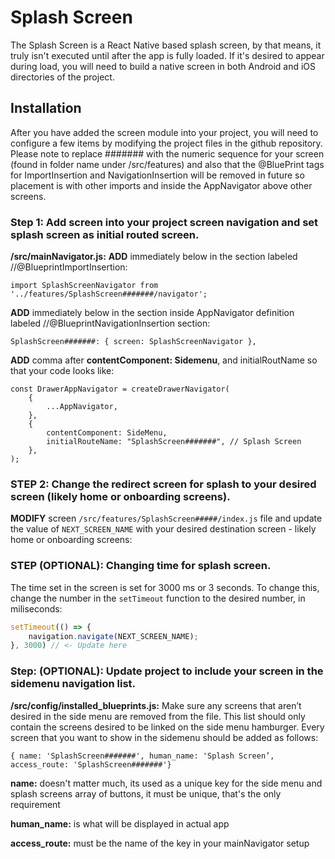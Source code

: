 # Splash Screen

The Splash Screen is a React Native based splash screen, by that means, it truly isn't executed until after the app
is fully loaded. If it's desired to appear during load, you will need to build a native screen in both Android and iOS directories of the project.

## Installation

After you have added the screen module into your project, you will need to configure a few items by modifying the project files in the github repository. Please note to replace ####### with the numeric sequence for your screen (found in folder name under /src/features) and also that the @BluePrint tags for ImportInsertion and NavigationInsertion will be removed in future so placement is with other imports and inside the AppNavigator above other screens.

### Step 1: Add screen into your project screen navigation and set splash screen as initial routed screen.

**/src/mainNavigator.js:**
**ADD** immediately below in the section labeled //@BlueprintImportInsertion:

`import SplashScreenNavigator from '../features/SplashScreen#######/navigator';`

**ADD** immediately below in the section inside AppNavigator definition labeled //@BlueprintNavigationInsertion section:

`SplashScreen#######: { screen: SplashScreenNavigator },`

**ADD** comma after **contentComponent: Sidemenu**, and initialRoutName so that your code looks like:

```
const DrawerAppNavigator = createDrawerNavigator(
    {
        ...AppNavigator,
    },
    {
        contentComponent: SideMenu,
        initialRouteName: "SplashScreen#######", // Splash Screen
    },
);
```

### STEP 2: Change the redirect screen for splash to your desired screen (likely home or onboarding screens).

**MODIFY** screen `/src/features/SplashScreen#####/index.js` file and update the value of `NEXT_SCREEN_NAME` with your desired destination screen - likely home or onboarding screens:

### STEP (OPTIONAL): Changing time for splash screen.

The time set in the screen is set for 3000 ms or 3 seconds. To change this, change the number in the `setTimeout` function to the desired number, in miliseconds:

```js
setTimeout(() => {
    navigation.navigate(NEXT_SCREEN_NAME);
}, 3000) // <- Update here
```

### Step: (OPTIONAL): Update project to include your screen in the sidemenu navigation list.

**/src/config/installed_blueprints.js:**
Make sure any screens that aren’t desired in the side menu are removed from the file. This list should only contain the screens desired to be linked on the side menu hamburger. Every screen that you want to show in the sidemenu should be added as follows:

`{ name: 'SplashScreen#######', human_name: 'Splash Screen’, access_route: 'SplashScreen#######'}`

**name:** doesn't matter much, its used as a unique key for the side menu and splash screens array of
buttons, it must be unique, that's the only requirement

**human_name:** is what will be displayed in actual app

**access_route:** must be the name of the key in your mainNavigator setup
